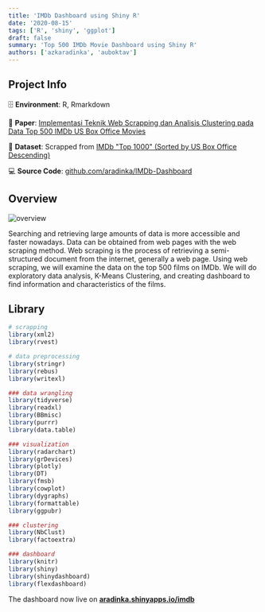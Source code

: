 ```yaml
---
title: 'IMDb Dashboard using Shiny R'
date: '2020-08-15'
tags: ['R', 'shiny', 'ggplot']
draft: false
summary: 'Top 500 IMDb Movie Dashboard using Shiny R'
authors: ['azkaradinka', 'auboktav']
---
```


## Project Info

🗄 **Environment**: R, Rmarkdown

📑 **Paper**: [Implementasi Teknik Web Scrapping dan Analisis Clustering pada Data Top 500 IMDb US Box Office Movies](https://github.com/aradinka/IMDb-Dashboard/blob/main/Paper.pdf)

🔗 **Dataset**: Scrapped from [IMDb "Top 1000" (Sorted by US Box Office Descending)](https://www.imdb.com/search/title/?groups=top_1000&sort=boxoffice_gross_us,desc)

💻 **Source Code**: [github.com/aradinka/IMDb-Dashboard](https://github.com/aradinka/IMDb-Dashboard)

## Overview

![overview](/static/gifs/project-imdb.gif)

Searching and retrieving large amounts of data is more accessible and faster nowadays. Data can be obtained from web pages with the web scraping method. Web scraping is the process of retrieving a semi-structured document from the internet, generally a web page. Using web scraping, we will examine the data on the top 500 films on IMDb. We will do exploratory data analysis, K-Means Clustering, and creating dashboard to find information and characteristics of the films.

## Library

```R
# scrapping
library(xml2)
library(rvest)

# data preprocessing
library(stringr)
library(rebus)
library(writexl)

### data wrangling
library(tidyverse)
library(readxl)
library(BBmisc)
library(purrr)
library(data.table)

### visualization
library(radarchart)
library(grDevices)
library(plotly)
library(DT)
library(fmsb)
library(cowplot)
library(dygraphs)
library(formattable)
library(ggpubr)

### clustering
library(NbClust)
library(factoextra)

### dashboard
library(knitr)
library(shiny)
library(shinydashboard)
library(flexdashboard)
```

The dashboard now live on **[aradinka.shinyapps.io/imdb](https://aradinka.shinyapps.io/imdb)**